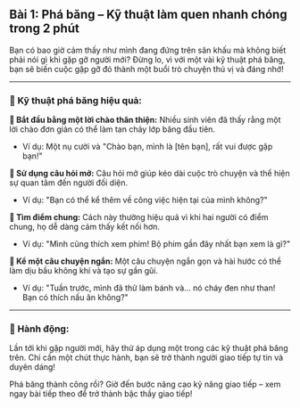 ## Bài 1: Phá băng – Kỹ thuật làm quen nhanh chóng trong 2 phút

Bạn có bao giờ cảm thấy như mình đang đứng trên sân khấu mà không biết phải nói gì khi gặp gỡ người mới? Đừng lo, vì với một vài kỹ thuật phá băng, bạn sẽ biến cuộc gặp gỡ đó thành một buổi trò chuyện thú vị và đáng nhớ!

---

### 📌 Kỹ thuật phá băng hiệu quả:

**🔹 Bắt đầu bằng một lời chào thân thiện:**
Nhiều sinh viên đã thấy rằng một lời chào đơn giản có thể làm tan chảy lớp băng đầu tiên.

- Ví dụ: Một nụ cười và "Chào bạn, mình là [tên bạn], rất vui được gặp bạn!"

**🔹 Sử dụng câu hỏi mở:**
Câu hỏi mở giúp kéo dài cuộc trò chuyện và thể hiện sự quan tâm đến người đối diện.

- Ví dụ: "Bạn có thể kể thêm về công việc hiện tại của mình không?"

**🔹 Tìm điểm chung:**
Cách này thường hiệu quả vì khi hai người có điểm chung, họ dễ dàng cảm thấy kết nối hơn.

- Ví dụ: "Mình cũng thích xem phim! Bộ phim gần đây nhất bạn xem là gì?"

**🔹 Kể một câu chuyện ngắn:**
Một câu chuyện ngắn gọn và hài hước có thể làm dịu bầu không khí và tạo sự gần gũi.

- Ví dụ: "Tuần trước, mình đã thử làm bánh và... nó cháy đen như than! Bạn có thích nấu ăn không?"

---

### 🚀 Hành động:

Lần tới khi gặp người mới, hãy thử áp dụng một trong các kỹ thuật phá băng trên. Chỉ cần một chút thực hành, bạn sẽ trở thành người giao tiếp tự tin và duyên dáng!

Phá băng thành công rồi? Giờ đến bước nâng cao kỹ năng giao tiếp – xem ngay bài tiếp theo để trở thành bậc thầy giao tiếp!